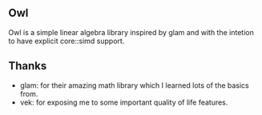 **Owl**
---
Owl is a simple linear algebra library inspired by glam and with the intetion to have explicit core::simd support.

**Thanks**
---
* glam: for their amazing math library which I learned lots of the basics from.
* vek: for exposing me to some important quality of life features.
